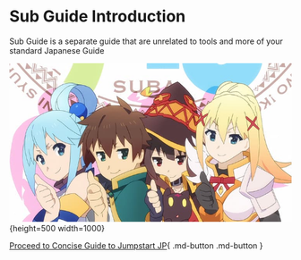 # Sub Guide Introduction

Sub Guide is a separate guide that are unrelated to tools and more of your standard Japanese Guide

![Thumbs up](../img/thumbs-up.jpg){height=500 width=1000}

[Proceed to Concise Guide to Jumpstart JP](setupAnki.md){ .md-button .md-button }